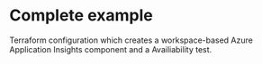 # Complete example

Terraform configuration which creates a workspace-based Azure Application Insights component and a Availiability test.
